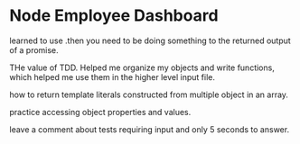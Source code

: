 # Node Employee Dashboard

learned
to use .then you need to be doing something to the returned output of a promise.

THe value of TDD. Helped me organize my objects and write functions, which helped me use them in the higher level input file.

how to return template literals constructed from multiple object in an array.

practice accessing object properties and values.

leave a comment about tests requiring input and only 5 seconds to answer.